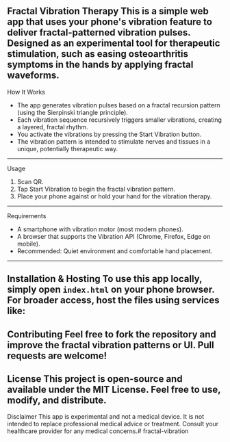 Fractal Vibration Therapy
This is a simple web app that uses your phone's vibration feature to deliver fractal-patterned vibration pulses.
Designed as an experimental tool for therapeutic stimulation, such as easing osteoarthritis symptoms in the hands by applying fractal waveforms.
---
How It Works
- The app generates vibration pulses based on a fractal recursion pattern (using the Sierpinski triangle principle).
- Each vibration sequence recursively triggers smaller vibrations, creating a layered, fractal rhythm.
- You activate the vibrations by pressing the Start Vibration button.
- The vibration pattern is intended to stimulate nerves and tissues in a unique, potentially therapeutic way.
---
Usage
1. Scan QR.
2. Tap Start Vibration to begin the fractal vibration pattern.
3. Place your phone against or hold your hand for the vibration therapy.
---
Requirements
- A smartphone with vibration motor (most modern phones).
- A browser that supports the Vibration API (Chrome, Firefox, Edge on mobile).
- Recommended: Quiet environment and comfortable hand placement.
---
Installation & Hosting
To use this app locally, simply open `index.html` on your phone browser.
For broader access, host the files using services like:
---
Contributing
Feel free to fork the repository and improve the fractal vibration patterns or UI.
Pull requests are welcome!
---
License
This project is open-source and available under the MIT License.
Feel free to use, modify, and distribute.
---
Disclaimer
This app is experimental and not a medical device.
It is not intended to replace professional medical advice or treatment.
Consult your healthcare provider for any medical concerns.# fractal-vibration
